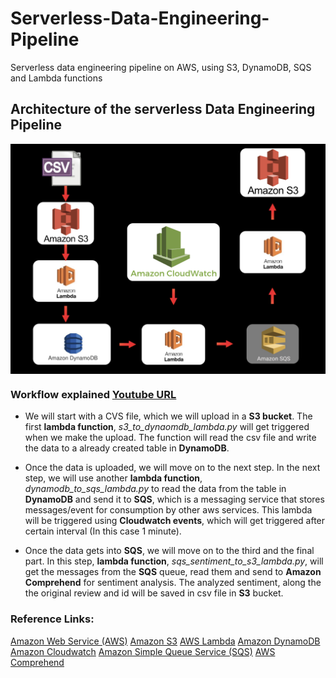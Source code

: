 # Serverless-Data-Engineering-Pipeline
Serverless data engineering pipeline on AWS, using S3, DynamoDB, SQS and Lambda functions

## Architecture of the serverless Data Engineering Pipeline

<img src="Data_engineering_architecture.png"
     alt="Markdown Monster icon"
     width="800"
     align="center"
     style="float: center; margin-right: 10px;" />


### Workflow explained [Youtube URL]()

* We will start with a CVS file, which we will upload in a **S3 bucket**. The first **lambda function**, *s3_to_dynaomdb_lambda.py*  will get triggered when we make the upload. The function will read the csv file and write the data to a already created table in **DynamoDB**.

* Once the data is uploaded, we will move on to the next step. In the next step, we will use another **lambda function**, *dynamodb_to_sqs_lambda.py* to read the data from the table in **DynamoDB** and send it to **SQS**, which is a messaging service that stores messages/event for consumption by other aws services. This lambda will be triggered using **Cloudwatch events**, which will get triggered after certain interval (In this case 1 minute). 

* Once the data gets into **SQS**, we will move on to the third and the final part. In this step, **lambda function**, *sqs_sentiment_to_s3_lambda.py*, will get the messages from the **SQS** queue, read them and send to **Amazon Comprehend** for sentiment analysis. The analyzed sentiment, along the the original review and id will be saved in csv file in **S3** bucket. 

### Reference Links: 

[Amazon Web Service (AWS)]()
[Amazon S3](https://aws.amazon.com/s3/)
[AWS Lambda](https://aws.amazon.com/lambda/)
[Amazon DynamoDB](https://aws.amazon.com/dynamodb/)
[Amazon Cloudwatch](https://aws.amazon.com/cloudwatch/)
[Amazon Simple Queue Service (SQS)](https://aws.amazon.com/sqs/)
[AWS Comprehend](https://aws.amazon.com/comprehend/)
